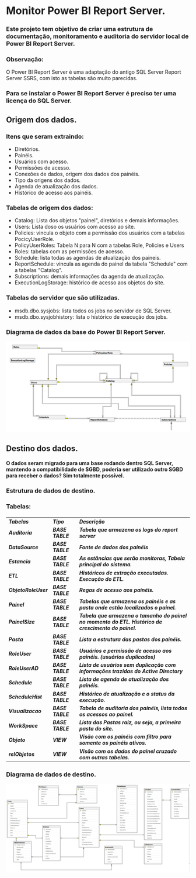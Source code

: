 # Monitor Power BI Report Server.

### Este projeto tem objetivo de criar uma estrutura de documentação, monitoramento e auditoria do servidor local de Power BI Report Server.

### Observação:
O Power BI Report Server é uma adaptação do antigo SQL Server Report Server SSRS, com isto as tabelas são muito parecidas.

### Para se instalar o Power BI Report Server é preciso ter uma licença do SQL Server.

## Origem dos dados.
### Itens que seram extraindo:
- Diretórios.
- Painéis.
- Usuários com acesso.
- Permissões de acesso.
- Conexões de dados, origem dos dados dos painéis.
- Tipo da origens dos dados.
- Agenda de atualização dos dados.
- Histórico de acesso aos painéis.

### Tabelas de origem dos dados:
- Catalog: Lista dos objetos "painel", diretórios e demais informações.
- Users: Lista doso os usuários com acesso ao site.
- Policies: vincula o objeto com a permissão dos usuários com a tabelas PocicyUserRole.
- PolicyUserRoles: Tabela N para N com a tabelas Role, Policies e Users
- Roles: tabelas com as permissões de acesso.
- Schedule: lista todas as agendas de atualização dos paineis. 
- ReportSchedule: vincula as agenda do painel da tabela "Schedule" com a tabelas "Catalog".
- Subscriptions: demais informações da agenda de atualização.
- ExecutionLogStorage: histórico de acesso aos objetos do site.

### Tabelas do servidor que são utilizadas.
- msdb.dbo.sysjobs: lista todos os jobs no servidor de SQL Server.
- msdb.dbo.sysjobhistory: lista o histórico de execução dos jobs.

### Diagrama de dados da base do Power BI Report Server.
![alt text](https://github.com/maxabelardo/MonitorPowerBIReportServer/blob/main/imagens/diagramaDadosPBIRS.PNG?raw=true)


## Destino dos dados.
#### O dados seram migrado para uma base rodando dentro SQL Server, mantendo a compatibilidade de SGBD, poderia ser utilizado outro SGBD para receber o dados? Sim totalmente possível.

### Estrutura de dados de destino.

### Tabelas:

#####  <table>
  <tr>
    <td>Tabelas</td>
    <td>Tipo</td>
    <td>Descrição</td>
  </tr>
  <tr>
    <td>Auditoria</td>
    <td>BASE TABLE</td>
    <td>Tabela que armazena os logs do report server    </td>
  </tr>
  <tr>
    <td>DataSource</td>
    <td>BASE TABLE</td>
    <td>Fonte de dados dos painéis </td>
  </tr>
  <tr>
    <td>Estancia</td>
    <td>BASE TABLE</td>
    <td>As estâncias que serão monitoras, Tabela principal do sistema.</td>
  </tr>
  <tr>
    <td>ETL</td>
    <td>BASE TABLE</td>
    <td>Históricos de extração executadas. Execução do ETL.</td>
  </tr>
  <tr>
    <td>ObjetoRoleUser</td>
    <td>BASE TABLE</td>
    <td>Regas de acesso aos painéis.</td>
  </tr>    
  <tr>
    <td>Painel</td>
    <td>BASE TABLE</td>
    <td>Tabelas que armazena os painéis e as pasta onde estão localizados o painel.</td>
  </tr>    
  <tr>
    <td>PainelSize</td>
    <td>BASE TABLE</td>
    <td>Tabela que armazena o tamanho do painel no momento do ETL. Histórico de crescimento do painel.</td>
  </tr>
  <tr>
    <td>Pasta</td>
    <td>BASE TABLE</td>
    <td>Lista a estrutura das pastas dos painéis.</td>
  </tr> 
  <tr>
    <td>RoleUser</td>
    <td>BASE TABLE</td>
    <td>Usuários e permissão de acesso aos painéis. (usuários duplicados) </td>
  </tr>  
  <tr>
    <td>RoleUserAD</td>
    <td>BASE TABLE</td>
    <td>Lista de usuários sem duplicação com informações trazidas do Active Directory</td>
  </tr>    
  <tr>
    <td>Schedule</td>
    <td>BASE TABLE</td>
    <td>Lista de agenda de atualização dos painéis.</td>
  </tr>    
  <tr>
    <td>ScheduleHist</td>
    <td>BASE TABLE</td>
    <td>Histórico de atualização e o status da execução.</td>
  </tr>    
  <tr>
    <td>Visualizacao</td>
    <td>BASE TABLE</td>
    <td>Tabela de auditoria dos painéis, lista todos os acessos ao painel.</td>
  </tr>    
  <tr>
    <td>WorkSpace</td>
    <td>BASE TABLE</td>
    <td>Lista das Pastas raiz, ou seja, a primeira pasta do site.</td>
  </tr>    
  <tr>
    <td>Objeto</td>
    <td>VIEW</td>
    <td>Visão com os painéis com filtro para somente os painéis ativos.</td>
  </tr>    
  <tr>
    <td>relObjetos</td>
    <td>VIEW</td>
    <td>Visão com os dados do painel cruzado com outras tabelas.</td>
  </tr>      
</table>


### Diagrama de dados de destino.
![alt text](https://github.com/maxabelardo/MonitorPowerBIReportServer/blob/main/imagens/diagramaDadoDestino.PNG?raw=true)



